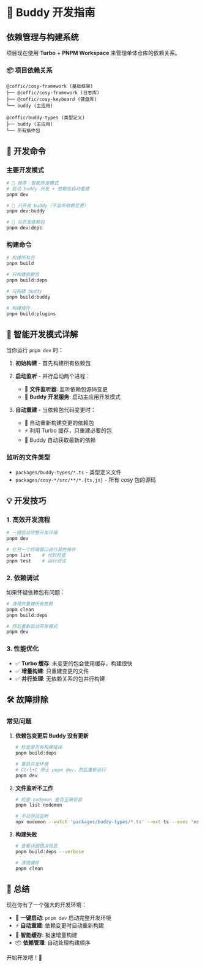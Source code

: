 # 🚀 Buddy 开发指南

## 依赖管理与构建系统

项目现在使用 **Turbo** + **PNPM Workspace** 来管理单体仓库的依赖关系。

### 📦 项目依赖关系

```
@coffic/cosy-framework (基础框架)
├── @coffic/cosy-framework (日志库)
├── @coffic/cosy-keyboard (键盘库)
└── buddy (主应用)

@coffic/buddy-types (类型定义)
├── buddy (主应用)
└── 所有插件包
```

## 🔧 开发命令

### 主要开发模式

```bash
# 🎯 推荐：智能开发模式
# 启动 buddy 开发 + 依赖包自动重建
pnpm dev

# 📱 只开发 buddy（不监听依赖变更）
pnpm dev:buddy

# 🔧 只开发依赖包
pnpm dev:deps
```

### 构建命令

```bash
# 构建所有包
pnpm build

# 只构建依赖包
pnpm build:deps

# 只构建 buddy
pnpm build:buddy

# 构建插件
pnpm build:plugins
```

## 🎯 智能开发模式详解

当你运行 `pnpm dev` 时：

1. **初始构建** - 首先构建所有依赖包
2. **启动监听** - 并行启动两个进程：

   - 📁 **文件监听器**: 监听依赖包源码变更
   - 🚀 **Buddy 开发服务**: 启动主应用开发模式

3. **自动重建** - 当依赖包代码变更时：
   - 🔄 自动重新构建变更的依赖包
   - ⚡ 利用 Turbo 缓存，只重建必要的包
   - 🔗 Buddy 自动获取最新的依赖

### 监听的文件类型

- `packages/buddy-types/*.ts` - 类型定义文件
- `packages/cosy-*/src/**/*.{ts,js}` - 所有 cosy 包的源码

## 💡 开发技巧

### 1. 高效开发流程

```bash
# 一键启动完整开发环境
pnpm dev

# 在另一个终端窗口进行其他操作
pnpm lint    # 代码检查
pnpm test    # 运行测试
```

### 2. 依赖调试

如果怀疑依赖包有问题：

```bash
# 清理并重建所有依赖
pnpm clean
pnpm build:deps

# 然后重新启动开发模式
pnpm dev
```

### 3. 性能优化

- ✅ **Turbo 缓存**: 未变更的包会使用缓存，构建很快
- ✅ **增量构建**: 只重建变更的文件
- ✅ **并行处理**: 无依赖关系的包并行构建

## 🛠️ 故障排除

### 常见问题

1. **依赖包变更后 Buddy 没有更新**

   ```bash
   # 检查是否有构建错误
   pnpm build:deps

   # 重启开发环境
   # Ctrl+C 停止 pnpm dev，然后重新运行
   pnpm dev
   ```

2. **文件监听不工作**

   ```bash
   # 检查 nodemon 是否正确安装
   pnpm list nodemon

   # 手动测试监听
   npx nodemon --watch 'packages/buddy-types/*.ts' --ext ts --exec 'echo "File changed"'
   ```

3. **构建失败**

   ```bash
   # 查看详细错误信息
   pnpm build:deps --verbose

   # 清理缓存
   pnpm clean
   ```

## 🎉 总结

现在你有了一个强大的开发环境：

- 🚀 **一键启动**: `pnpm dev` 启动完整开发环境
- ⚡ **自动重建**: 依赖变更时自动重新构建
- 🔄 **智能缓存**: 极速增量构建
- 📦 **依赖管理**: 自动处理构建顺序

开始开发吧！🎯
